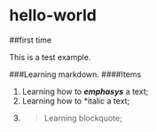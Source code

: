 # hello-world
##first time

This is a test example.

###Learning markdown.
####Items
1. Learning how to ***emphasys*** a text;
2. Learning how to *italic a text;
3. > Learning blockquote;
